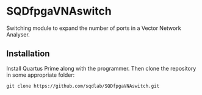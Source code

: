 # SQDfpgaVNAswitch
Switching module to expand the number of ports in a Vector Network Analyser.

## Installation

Install Quartus Prime along with the programmer. Then clone the repository in some appropriate folder:

```
git clone https://github.com/sqdlab/SQDfpgaVNAswitch.git
```

